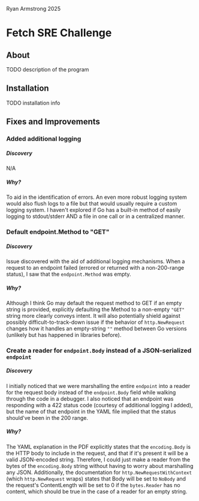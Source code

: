 Ryan Armstrong 2025

# Fetch SRE Challenge

## About

TODO description of the program

## Installation

TODO installation info

## Fixes and Improvements

### Added additional logging
##### Discovery
N/A

##### Why?
To aid in the identification of errors.
An even more robust logging system would also flush logs to a file but that
would usually require a custom logging system.
I haven't explored if Go has a built-in method of easily logging to
stdout/stderr AND a file in one call or in a centralized manner.

### Default endpoint.Method to "GET"
##### Discovery
Issue discovered with the aid of additional logging mechanisms.
When a request to an endpoint failed (errored or returned with a non-200-range
status), I saw that the `endpoint.Method` was empty.

##### Why?
Although I think Go may default the request method to GET if an empty string is
provided, explicitly defaulting the Method to a non-empty `"GET"` string more
clearly conveys intent.
It will also potentially shield against possibly difficult-to-track-down issue
if the behavior of `http.NewRequest` changes how it handles an empty-string
`""` method between Go versions (unlikely but has happened in libraries before).

### Create a reader for `endpoint.Body` instead of a JSON-serialized `endpoint`
##### Discovery
I initially noticed that we were marshalling the entire `endpoint` into a reader
for the request body instead of the `endpoint.Body` field while walking through
the code in a debugger.
I also noticed that an endpoint was responding with a 422 status code (courtesy
of additional logging I added), but the name of that endpoint in the YAML file
implied that the status should've been in the 200 range.

##### Why?
The YAML explanation in the PDF explicitly states that the `encoding.Body` is
the HTTP body to include in the request, and that if it's present it will be a
valid JSON-encoded string.
Therefore, I could just make a reader from the bytes of the `encoding.Body`
string without having to worry about marshalling any JSON.
Additionally, the documentation for `http.NewRequestWithContext` (which
`http.NewRequest` wraps) states that Body will be set to `NoBody` and
the request's ContentLength will be set to 0 if the `bytes.Reader` has no
content, which should be true in the case of a reader for an empty string.
